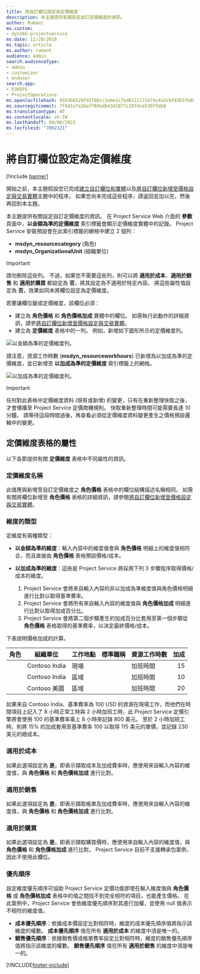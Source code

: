 ```yaml
---
title: 將自訂欄位設定為定價維度
description: 本主題提供有關設定自訂定價維度的資訊。
author: Rumant
ms.custom:
- dyn365-projectservice
ms.date: 11/20/2018
ms.topic: article
ms.author: rumant
audience: Admin
search.audienceType:
- admin
- customizer
- enduser
search.app:
- D365PS
- ProjectOperations
ms.openlocfilehash: 9503b6528f91f86cc1ebe1c7ed6111171e74c4a3cbf83b3f68810c3ee5efdd28
ms.sourcegitcommit: 7f8d1e7a16af769adb43d1877c28fdce53975db8
ms.translationtype: HT
ms.contentlocale: zh-TW
ms.lasthandoff: 08/06/2021
ms.locfileid: "7002321"
---
```

# <a name="setting-up-custom-fields-as-pricing-dimensions"></a>將自訂欄位設定為定價維度 

[!include [banner](../includes/psa-now-project-operations.md)]

開始之前，本主題假設您已完成[建立自訂欄位和實體](create-custom-fields-entities.md)以及[將自訂欄位新增至價格設定與交易實體](field-references.md)主題中的程序。 如果您尚未完成這些程序，請返回並加以完，然後再回到本主題。 

本主題提供有關設定自訂定價維度的資訊。 在 Project Service Web 介面的 **參數** 頁面中，**以金額為準的定價維度** 索引標籤會顯示定價維度實體中的記錄。 Project Service 安裝預設會在此索引標籤的網格中建立 2 個列：

- **msdyn_resourcecategory** (角色)
- **msdyn_OrganizationalUnit** (組織單位)

> [!IMPORTANT]
> 請勿刪除這些列。 不過，如果您不需要這些列，則可以將 **適用於成本**、**適用於銷售** 和 **適用於購買** 都設定為 **否**，將其設定為不適用於特定內容。 將這些屬性值設定為 **否**，效果如同未將欄位設定為定價維度。

若要讓欄位變成定價維度，該欄位必須：

- 建立為 **角色價格** 和 **角色價格加成** 實體中的欄位。 如需執行此動作的詳細資訊，請參[將自訂欄位新增至價格設定與交易實體](field-references.md)。
- 建立為 **定價維度** 表格中的一列。 例如，新增如下圖形所示的定價維度列。 

![以金額為準的定價維度列。](media/Amt-based-PD.png)

請注意，資源工作時數 (**msdyn_resourceworkhours**) 已新增為以加成為準的定價維度，並已新增至 **以加成為準的定價維度** 索引標籤上的網格。

![以加成為準的定價維度列。](media/Markup-based-PD.png)

> [!IMPORTANT]
> 任何對此表格中定價維度資料 (現有或新增) 的變更，只有在重新整理快取之後，才會傳播至 Project Service 定價商機規則。 快取重新整理時間可能需要長達 10 分鐘。 請等待這段時間過後，再查看必須從定價維度資料變更產生之價格預設邏輯中的變更。


## <a name="attributes-of-the-pricing-dimensions-table"></a>定價維度表格的屬性
以下各節提供有關 **定價維度** 表格中不同屬性的資訊。

### <a name="pricing-dimension-name"></a>定價維度名稱
此值應與新增至自訂定價維度之 **角色價格** 表格中的欄位結構描述名稱相同。 如需有關將欄位新增至 **角色價格** 表格的詳細資訊，請參閱[將自訂欄位新增至價格設定與交易實體](field-references.md)。

### <a name="type-of-dimension"></a>維度的類型
定維度有兩種類型：
  
  - **以金額為準的維度**：輸入內容中的維度值會與 **角色價格** 明細上的維度值相符合，而且直接由 **角色價格** 表格預設價格/成本。
  - **以加成為準的維度**：這些是 Project Service 將採用下列 3 步驟程序取得價格/成本的維度。
 
    1. Project Service 會將來自輸入內容的非以加成為準維度值與角色價格明細進行比對以取得基準費率。
    2. Project Service 會將所有來自輸入內容的維度值與 **角色價格加成** 明細進行比對以取得加成百分比。
    3. Project Service 會將第二個步驟產生的加成百分比套用至第一個步驟從 **角色價格** 表格取得的基準費率，以決定最終價格/成本。
   
   下表說明價格加成的計算。
  
| 角色        | 組織單位    |工作地點      |標準職稱      |資源工作時數      |  加成|
| ------------|-------------|-------------------|--------------------|-------------------------|--------:|
|             | Contoso India|現場            |                    |加班時間                 |15     |
|             | Contoso India|區域             |                    |加班時間                 |10     |
|             | Contoso 美國   |區域             |                    |加班時間                 |20     |


如果來自 Contoso India、基準費率為 100 USD 的資源在現場工作，而他們在時間項目上記入了 8 小時正常工時與 2 小時加班工時，此 Project Service 定價引擎將會使用 100 的基準費率乘上 8 小時來記錄 800 美元。 至於 2 小時加班工時，則將 15% 的加成套用至基準費率 100 以取得 115 美元的單價，並記錄 230 美元的總成本。

### <a name="applicable-to-cost"></a>適用於成本 
如果此選項設定為 **是**，即表示擷取成本及加成費率時，應使用來自輸入內容的維度值，與 **角色價格** 和 **角色價格加成** 進行比對。

### <a name="applicable-to-sales"></a>適用於銷售
如果此選項設定為 **是**，即表示擷取帳單及加成費率時，應使用來自輸入內容的維度值，與 **角色價格** 和 **角色價格加成** 進行比對。

### <a name="applicable-to-purchase"></a>適用於購買
如果此選項設定為 **是**，即表示擷取購買價時，應使用來自輸入內容的維度值，與 **角色價格** 和 **角色價格加成** 進行比對。 Project Service 目前不支援轉承包案例，因此不使用此欄位。 

### <a name="priority"></a>優先順序
設定維度優先順序可協助 Project Service 定價功能即使在輸入維度值與 **角色價格** 或 **角色價格加成** 表格中的值之間找不到完全相符的項目，也能產生價格。 在此案例中，Project Service 會依維度優先順序對其進行加權，並使用 null 值表示不相符的維度值。

- **成本優先順序**：依據成本價設定比對相符時，維度的成本優先順序值將指示該維度的權數。 **成本優先順序** 值在所有 **適用於成本** 的維度中須是唯一的。
- **銷售優先順序**：依據銷售價或帳單費率設定比對相符時，維度的銷售優先順序值將指示該維度的權數。 **銷售優先順序** 值在所有 **適用於銷售** 的維度中須是唯一的。


[!INCLUDE[footer-include](../includes/footer-banner.md)]